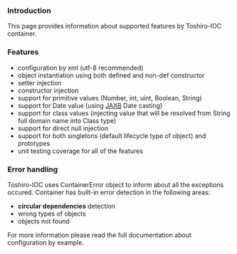 ### Introduction ###

This page provides information about supported features by Toshiro-IOC container.

### Features ###
  * configuration by xml (utf-8 recommended)
  * object instantiation using both defined and non-def constructor
  * setter injection
  * constructor injection
  * support for primitive values (Number, int, uint, Boolean, String)
  * support for Date value (using [JAXB](https://jaxb.dev.java.net/) Date casting)
  * support for class values (injecting value that will be resolved from String full domain name into Class type)
  * support for direct null injection
  * support for both singletons (default lifecycle type of object) and prototypes
  * unit testing coverage for all of the features

### Error handling ###
Toshiro-IOC uses ContainerError object to inform about all the exceptions occured. Container has built-in error detection in the following areas:
  * **circular dependencies** detection
  * wrong types of objects
  * objects not found

For more information please read the full documentation about configuration by example.